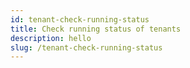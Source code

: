 ```yaml
---
id: tenant-check-running-status
title: Check running status of tenants
description: hello
slug: /tenant-check-running-status
---
```

